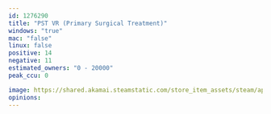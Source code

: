 ```yaml
---
id: 1276290
title: "PST VR (Primary Surgical Treatment)"
windows: "true"
mac: "false"
linux: false
positive: 14
negative: 11
estimated_owners: "0 - 20000"
peak_ccu: 0

image: https://shared.akamai.steamstatic.com/store_item_assets/steam/apps/1276290/header.jpg?t=1587368936
opinions:
---
```

